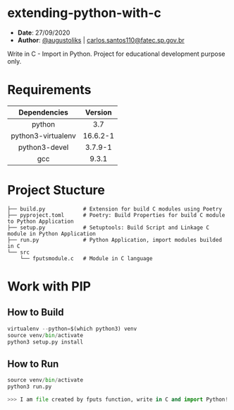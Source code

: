 # extending-python-with-c

- __Date__: 27/09/2020
- __Author__: [@augustoliks](https://github.com/augustoliks) | <carlos.santos110@fatec.sp.gov.br>

Write in C - Import in Python. Project for educational development purpose only.

# Requirements

Dependencies            | Version   
:--:                    | :--:
python                  | 3.7
python3-virtualenv      | 16.6.2-1
python3-devel           | 3.7.9-1
gcc                     | 9.3.1

# Project Stucture 

```
├── build.py            # Extension for build C modules using Poetry
├── pyproject.toml      # Poetry: Build Properties for build C module to Python Application 
├── setup.py            # Setuptools: Build Script and Linkage C module in Python Application
├── run.py              # Python Application, import modules builded in C
└── src
    └── fputsmodule.c   # Module in C language
```

# Work with PIP

## How to Build

```python
virtualenv --python=$(which python3) venv
source venv/bin/activate
python3 setup.py install
```

## How to Run

```python
source venv/bin/activate
python3 run.py

>>> I am file created by fputs function, write in C and import Python!

```
